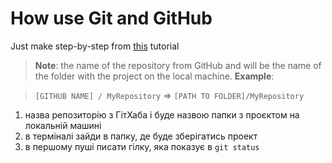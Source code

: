 # How use Git and GitHub

Just make step-by-step from [this](https://www.freecodecamp.org/news/a-beginners-guide-to-git-how-to-create-your-first-github-project-c3ff53f56861/) tutorial

> **Note**: the name of the repository from GitHub and will be the name of the folder with the project on the local machine.
> **Example**: 

>`[GITHUB NAME] / MyRepository` => `[PATH TO FOLDER]/MyRepository` 


1. назва репозиторію з ГітХаба і буде назвою папки з проєктом на локальній машині
2. в терміналі зайди в папку, де буде зберігатись проект
3. в першому пуші писати гілку, яка показує в `git status`

